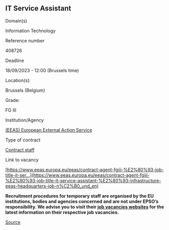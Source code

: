 IT Service Assistant
--------------------

Domain(s)

Information Technology

Reference number

408726

Deadline

18/09/2023 - 12:00 (Brussels time)

Location(s): 

Brussels (Belgium)

  

Grade: 

FG III

  

Institution/Agency

[(EEAS) European External Action Service](/en/institutions/eeas-european-external-action-service)

Type of contract

[Contract staff](/staff-categories#tab-Contract%20staff)

Link to vacancy

[https://www.eeas.europa.eu/eeas/contract-agent-fgiii-%E2%80%93-job-title-it-ser…](https://www.eeas.europa.eu/eeas/contract-agent-fgiii-%E2%80%93-job-title-it-service-assistant-%E2%80%93-infrastructure-eeas-headquarters-job-n%C2%B0_und_en)

**Recruitment procedures for temporary staff are organised by the EU institutions, bodies and agencies concerned and are not under EPSO’s responsibility. We advise you to visit their [job vacancies websites](https://european-union.europa.eu/institutions-law-budget/institutions-and-bodies/search-all-eu-institutions-and-bodies) for the latest information on their respective job vacancies.**

[Source](https://epso.europa.eu/en/job-opportunities/it-service-assistant/408726-0)
